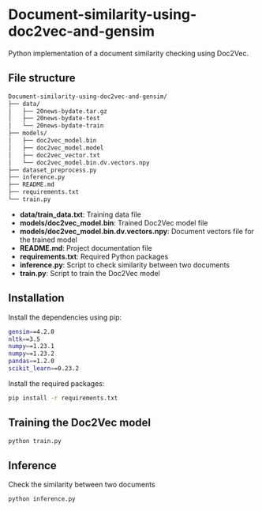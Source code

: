 # Document-similarity-using-doc2vec-and-gensim
Python implementation of a document similarity checking using Doc2Vec.
## File structure
```bash
Document-similarity-using-doc2vec-and-gensim/
├── data/
│   ├── 20news-bydate.tar.gz
│   ├── 20news-bydate-test
│   └── 20news-bydate-train
├── models/
│   ├── doc2vec_model.bin
│   ├── doc2vec_model.model
│   ├── doc2vec_vector.txt
│   └── doc2vec_model.bin.dv.vectors.npy
├── dataset_preprocess.py
├── inference.py
├── README.md
├── requirements.txt
└── train.py
```
- **data/train_data.txt**: Training data file
- **models/doc2vec_model.bin**: Trained Doc2Vec model file
- **models/doc2vec_model.bin.dv.vectors.npy**:  Document vectors file for the trained model
- **README.md**: Project documentation file
- **requirements.txt**: Required Python packages
- **inference.py**: Script to check similarity between two documents
- **train.py**: Script to train the Doc2Vec model


## Installation
Install the dependencies using pip:
```bash
gensim==4.2.0
nltk==3.5
numpy==1.23.1
numpy==1.23.2
pandas==1.2.0
scikit_learn==0.23.2
```
Install the required packages:

```bash
pip install -r requirements.txt
```

## Training the Doc2Vec model
```bash
python train.py 
```

## Inference
Check the similarity between two documents
```bash
python inference.py
```

<!-- 
Test data 1:  ['bird', 'is', 'beautiful']
Test data 2:  ['bird', 'is', 'beautiful']
Cosine similarity: [[0.9203991]] 
-->

